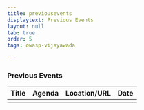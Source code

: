 ```yaml
---
title: previousevents
displaytext: Previous Events
layout: null
tab: true
order: 5
tags: owasp-vijayawada

---
```


### Previous Events

| Title | Agenda | Location/URL | Date |
| --- | --- | --- | --- |
|     |     |     |     |
